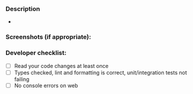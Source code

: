### Description

<!--- Provide a general summary of your changes -->

-

### Screenshots (if appropriate):

### Developer checklist:

<!--
Before requesting for code review, please ensure that the following tasks
are completed. Otherwise, keep the PR drafted.
-->

- [ ] Read your code changes at least once
- [ ] Types checked, lint and formatting is correct, unit/integration tests not failing
- [ ] No console errors on web
